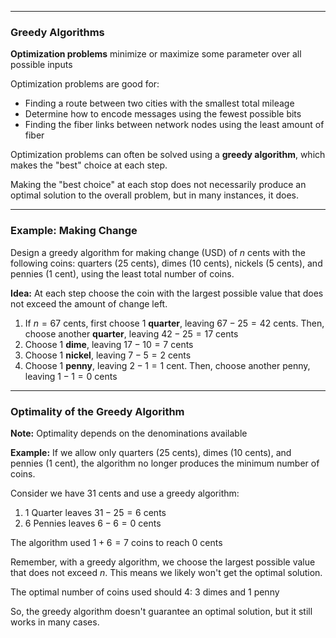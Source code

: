 - - -
### Greedy Algorithms
**Optimization problems** minimize or maximize some parameter over all possible inputs

Optimization problems are good for:
- Finding a route between two cities with the smallest total mileage
- Determine how to encode messages using the fewest possible bits
- Finding the fiber links between network nodes using the least amount of fiber

Optimization problems can often be solved using a **greedy algorithm**, which makes the "best" choice at each step.

Making the "best choice" at each stop does not necessarily produce an optimal solution to the overall problem, but in many instances, it does.

- - -
### Example: Making Change
Design a greedy algorithm for making change (USD) of $n$ cents with the following coins: quarters (25 cents), dimes (10 cents), nickels (5 cents), and pennies (1 cent), using the least total number of coins.

**Idea:** At each step choose the coin with the largest possible value that does not exceed 
the amount of change left.

1. If $n=67$ cents, first choose 1 **quarter**, leaving $67-25=42$ cents. Then, choose another **quarter**, leaving $42-25=17$ cents
2. Choose 1 **dime**, leaving $17-10=7$ cents
3. Choose 1 **nickel**, leaving $7-5=2$ cents
4. Choose 1 **penny**, leaving $2-1=1$ cent. Then, choose another penny, leaving $1-1=0$ cents

- - -
### Optimality of the Greedy Algorithm
**Note:** Optimality depends on the denominations available

**Example:** 
If we allow only quarters (25 cents), dimes (10 cents), and pennies (1 cent), the algorithm no longer produces the minimum number of coins.

Consider we have 31 cents and use a greedy algorithm:
1. 1 Quarter leaves $31-25=6$ cents
2. 6 Pennies leaves $6-6=0$ cents

The algorithm used $1+6=7$ coins to reach 0 cents 

Remember, with a greedy algorithm, we choose the largest possible value that does not exceed $n$. This means we likely won't get the optimal solution.

The optimal number of coins used should 4: 3 dimes and 1 penny

So, the greedy algorithm doesn't guarantee an optimal solution, but it still works in many cases. 